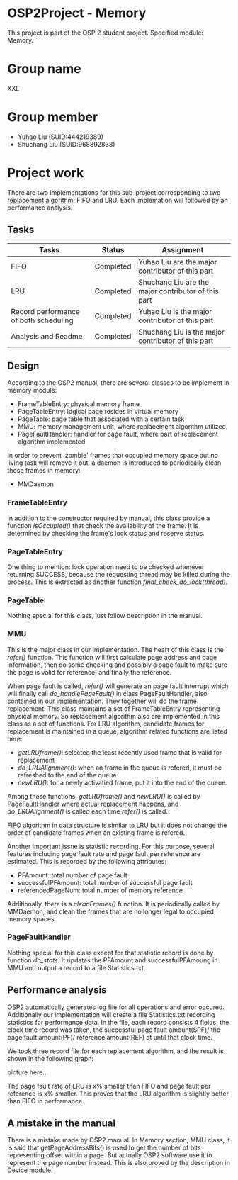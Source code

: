 # OSP2Project - Memory

This project is part of the OSP 2 student project. Specified module: Memory.

# Group name

XXL

# Group member

* Yuhao Liu (SUID:444219389)
* Shuchang Liu (SUID:968892838)

# Project work

There are two implementations for this sub-project corresponding to two [replacement algorithm](https://en.wikipedia.org/wiki/Page_replacement_algorithm): FIFO and LRU. Each implemation will followed by an performance analysis.

## Tasks

|Tasks		|Status	|Assignment	|
|-----------|-------|-----------|
|FIFO |Completed|Yuhao Liu are the major contributor of this part|
|LRU |Completed|Shuchang Liu are the major contributor of this part|
|Record performance of both scheduling	|Completed|Yuhao Liu is the major contributor of this part|
|Analysis and Readme |Completed|Shuchang Liu is the major contributor of this part|

## Design

According to the OSP2 manual, there are several classes to be implement in memory module:

* FrameTableEntry: 	physical memory frame
* PageTableEntry: 	logical page resides in virtual memory
* PageTable: 		page table that associated with a certain task
* MMU: 				memory management unit, where replacement algorithm utilized
* PageFaultHandler: handler for page fault, where part of replacement algorithm implemented

In order to prevent 'zombie' frames that occupied memory space but no living task will remove it out, a daemon is introduced to periodically clean those frames in memory:

* MMDaemon

### FrameTableEntry

In addition to the constructor required by manual, this class provide a function *isOccupied()* that check the availability of the frame. It is determined by checking the frame's lock status and reserve status.

### PageTableEntry

One thing to mention: lock operation need to be checked whenever returning SUCCESS, because the requesting thread may be killed during the process. This is extracted as another function *final_check_do_lock(thread)*.

### PageTable

Nothing special for this class, just follow description in the manual.

### MMU

This is the major class in our implementation. The heart of this class is the *refer()* function. This function will first calculate page address and page information, then do some checking and possibly a page fault to make sure the page is valid for reference, and finally the reference.

When page fault is called, *refer()* will generate an page fault interrupt which will finally call *do_handlePageFault()* in class PageFaultHandler, also contained in our implementation. They together will do the frame replacement. This class maintains a set of FrameTableEntry representing physical memory. So replacement algorithm also are implemented in this class as a set of functions. For LRU algorithm, candidate frames for replacement is maintained in a queue, algorithm related functions are listed here:

* *getLRUframe()*: selected the least recently used frame that is valid for replacement
* *do_LRUAlignment()*: when an frame in the queue is refered, it must be refreshed to the end of the queue
* *newLRU()*: for a newly activatied frame, put it into the end of the queue.

Among these functions, *getLRUframe()* and *newLRU()* is called by PageFaultHandler where actual replacement happens, and *do_LRUAlignment()* is called each time *refer()* is called. 

FIFO algorithm in data structure is similar to LRU but it does not change the order of candidate frames when an existing frame is refered.

Another important issue is statistic recording. For this purpose, several features including page fault rate and page fault per reference are estimated. This is recorded by the following attributes:

* PFAmount: total number of page fault
* successfulPFAmount: total number of successful page fault
* referencedPageNum: total number of memory reference

Additionally, there is a *cleanFrames()* function. It is periodically called by MMDaemon, and clean the frames that are no longer legal to occupied memory spaces.

### PageFaultHandler

Nothing special for this class except for that statistic record is done by function *do_stats*. It updates the PFAmount and successfulPFAmoung in MMU and output a record to a file Statistics.txt.

## Performance analysis

OSP2 automatically generates log file for all operations and error occured. Additionally our implementation will create a file Statistics.txt recording statistics for performance data. In the file, each record consists 4 fields: the clock time record was taken, the successful page fault amount(SPF)/ the page fault amount(PF)/ reference amount(REF) at until that clock time.

We took three record file for each replacement algorithm, and the result is shown in the following graph:

picture here...

The page fault rate of LRU is x% smaller than FIFO and page fault per reference is x% smaller. This proves that the LRU algorithm is slightly better than FIFO in performance.

## A mistake in the manual

There is a mistake made by OSP2 manual. In Memory section, MMU class, it is said that getPageAddressBits() is used to get the number of bits representing offset within a page. But actually OSP2 software use it to represent the page number instead. This is also proved by the description in Device module.

